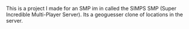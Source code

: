 This is a project I made for an SMP im in called the SIMPS SMP (Super Incredible Multi-Player Server). Its a geoguesser clone of locations in the server.
